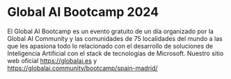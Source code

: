 # Global AI Bootcamp 2024

El Global AI Bootcamp es un evento gratuito de un día organizado por la Global AI Community y las comunidades de 75 localidades del mundo a las que les apasiona todo lo relacionado con el desarrollo de soluciones de Inteligencia Artificial con el stack de tecnologías de Microsoft. Nuestro sitio web oficial https://globalai.es y https://globalai.community/bootcamp/spain-madrid/
